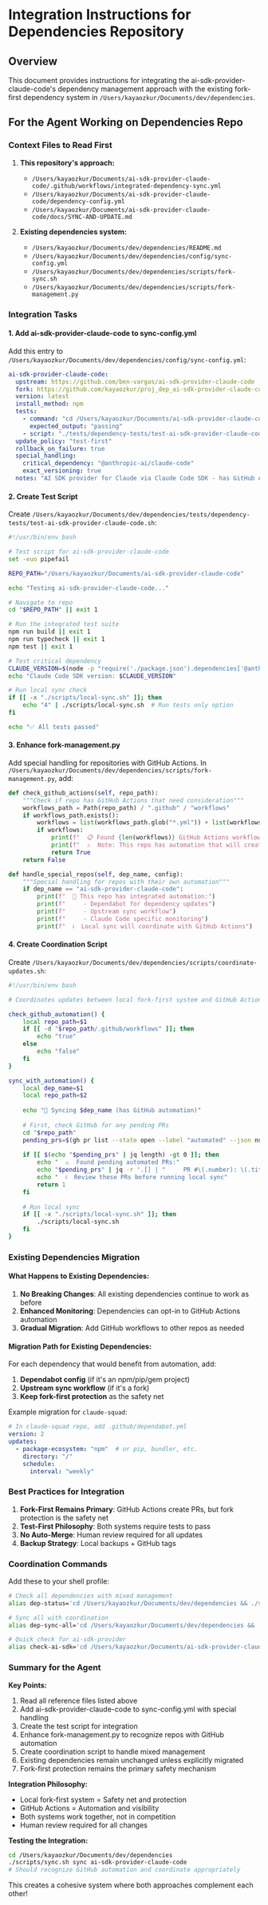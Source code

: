 # Integration Instructions for Dependencies Repository

## Overview
This document provides instructions for integrating the ai-sdk-provider-claude-code's dependency management approach with the existing fork-first dependency system in `/Users/kayaozkur/Documents/dev/dependencies`.

## For the Agent Working on Dependencies Repo

### Context Files to Read First
1. **This repository's approach:**
   - `/Users/kayaozkur/Documents/ai-sdk-provider-claude-code/.github/workflows/integrated-dependency-sync.yml`
   - `/Users/kayaozkur/Documents/ai-sdk-provider-claude-code/dependency-config.yml`
   - `/Users/kayaozkur/Documents/ai-sdk-provider-claude-code/docs/SYNC-AND-UPDATE.md`

2. **Existing dependencies system:**
   - `/Users/kayaozkur/Documents/dev/dependencies/README.md`
   - `/Users/kayaozkur/Documents/dev/dependencies/config/sync-config.yml`
   - `/Users/kayaozkur/Documents/dev/dependencies/scripts/fork-sync.sh`
   - `/Users/kayaozkur/Documents/dev/dependencies/scripts/fork-management.py`

### Integration Tasks

#### 1. Add ai-sdk-provider-claude-code to sync-config.yml

Add this entry to `/Users/kayaozkur/Documents/dev/dependencies/config/sync-config.yml`:

```yaml
ai-sdk-provider-claude-code:
  upstream: https://github.com/ben-vargas/ai-sdk-provider-claude-code
  fork: https://github.com/kayaozkur/proj_dep_ai-sdk-provider-claude-code
  version: latest
  install_method: npm
  tests:
    - command: "cd /Users/kayaozkur/Documents/ai-sdk-provider-claude-code && npm test"
      expected_output: "passing"
    - script: "./tests/dependency-tests/test-ai-sdk-provider-claude-code.sh"
  update_policy: "test-first"
  rollback_on_failure: true
  special_handling:
    critical_dependency: "@anthropic-ai/claude-code"
    exact_versioning: true
  notes: "AI SDK provider for Claude via Claude Code SDK - has GitHub Actions automation"
```

#### 2. Create Test Script

Create `/Users/kayaozkur/Documents/dev/dependencies/tests/dependency-tests/test-ai-sdk-provider-claude-code.sh`:

```bash
#!/usr/bin/env bash

# Test script for ai-sdk-provider-claude-code
set -euo pipefail

REPO_PATH="/Users/kayaozkur/Documents/ai-sdk-provider-claude-code"

echo "Testing ai-sdk-provider-claude-code..."

# Navigate to repo
cd "$REPO_PATH" || exit 1

# Run the integrated test suite
npm run build || exit 1
npm run typecheck || exit 1
npm test || exit 1

# Test critical dependency
CLAUDE_VERSION=$(node -p "require('./package.json').dependencies['@anthropic-ai/claude-code']")
echo "Claude Code SDK version: $CLAUDE_VERSION"

# Run local sync check
if [[ -x "./scripts/local-sync.sh" ]]; then
    echo "4" | ./scripts/local-sync.sh  # Run tests only option
fi

echo "✅ All tests passed"
```

#### 3. Enhance fork-management.py

Add special handling for repositories with GitHub Actions. In `/Users/kayaozkur/Documents/dev/dependencies/scripts/fork-management.py`, add:

```python
def check_github_actions(self, repo_path):
    """Check if repo has GitHub Actions that need consideration"""
    workflows_path = Path(repo_path) / ".github" / "workflows"
    if workflows_path.exists():
        workflows = list(workflows_path.glob("*.yml")) + list(workflows_path.glob("*.yaml"))
        if workflows:
            print(f"  📋 Found {len(workflows)} GitHub Actions workflows")
            print(f"  ⚠️  Note: This repo has automation that will create PRs")
            return True
    return False

def handle_special_repos(self, dep_name, config):
    """Special handling for repos with their own automation"""
    if dep_name == "ai-sdk-provider-claude-code":
        print(f"  🤖 This repo has integrated automation:")
        print(f"     - Dependabot for dependency updates")
        print(f"     - Upstream sync workflow")
        print(f"     - Claude Code specific monitoring")
        print(f"  ℹ️  Local sync will coordinate with GitHub Actions")
```

#### 4. Create Coordination Script

Create `/Users/kayaozkur/Documents/dev/dependencies/scripts/coordinate-updates.sh`:

```bash
#!/usr/bin/env bash

# Coordinates updates between local fork-first system and GitHub Actions

check_github_automation() {
    local repo_path=$1
    if [[ -d "$repo_path/.github/workflows" ]]; then
        echo "true"
    else
        echo "false"
    fi
}

sync_with_automation() {
    local dep_name=$1
    local repo_path=$2
    
    echo "🔄 Syncing $dep_name (has GitHub automation)"
    
    # First, check GitHub for any pending PRs
    cd "$repo_path"
    pending_prs=$(gh pr list --state open --label "automated" --json number,title)
    
    if [[ $(echo "$pending_prs" | jq length) -gt 0 ]]; then
        echo "  ⚠️  Found pending automated PRs:"
        echo "$pending_prs" | jq -r '.[] | "     PR #\(.number): \(.title)"'
        echo "  ℹ️  Review these PRs before running local sync"
        return 1
    fi
    
    # Run local sync
    if [[ -x "./scripts/local-sync.sh" ]]; then
        ./scripts/local-sync.sh
    fi
}
```

### Existing Dependencies Migration

#### What Happens to Existing Dependencies:

1. **No Breaking Changes**: All existing dependencies continue to work as before
2. **Enhanced Monitoring**: Dependencies can opt-in to GitHub Actions automation
3. **Gradual Migration**: Add GitHub workflows to other repos as needed

#### Migration Path for Existing Dependencies:

For each dependency that would benefit from automation, add:

1. **Dependabot config** (if it's an npm/pip/gem project)
2. **Upstream sync workflow** (if it's a fork)
3. **Keep fork-first protection** as the safety net

Example migration for `claude-squad`:
```yaml
# In claude-squad repo, add .github/dependabot.yml
version: 2
updates:
  - package-ecosystem: "npm"  # or pip, bundler, etc.
    directory: "/"
    schedule:
      interval: "weekly"
```

### Best Practices for Integration

1. **Fork-First Remains Primary**: GitHub Actions create PRs, but fork protection is the safety net
2. **Test-First Philosophy**: Both systems require tests to pass
3. **No Auto-Merge**: Human review required for all updates
4. **Backup Strategy**: Local backups + GitHub tags

### Coordination Commands

Add these to your shell profile:

```bash
# Check all dependencies with mixed management
alias dep-status='cd /Users/kayaozkur/Documents/dev/dependencies && ./scripts/sync.sh check && echo "Checking GitHub PRs..." && gh pr list --search "is:open label:automated"'

# Sync all with coordination
alias dep-sync-all='cd /Users/kayaozkur/Documents/dev/dependencies && ./scripts/coordinate-updates.sh'

# Quick check for ai-sdk-provider
alias check-ai-sdk='cd /Users/kayaozkur/Documents/ai-sdk-provider-claude-code && git status && gh pr list'
```

### Summary for the Agent

**Key Points:**
1. Read all reference files listed above
2. Add ai-sdk-provider-claude-code to sync-config.yml with special handling
3. Create the test script for integration
4. Enhance fork-management.py to recognize repos with GitHub automation
5. Create coordination script to handle mixed management
6. Existing dependencies remain unchanged unless explicitly migrated
7. Fork-first protection remains the primary safety mechanism

**Integration Philosophy:**
- Local fork-first system = Safety net and protection
- GitHub Actions = Automation and visibility
- Both systems work together, not in competition
- Human review required for all changes

**Testing the Integration:**
```bash
cd /Users/kayaozkur/Documents/dev/dependencies
./scripts/sync.sh sync ai-sdk-provider-claude-code
# Should recognize GitHub automation and coordinate appropriately
```

This creates a cohesive system where both approaches complement each other!